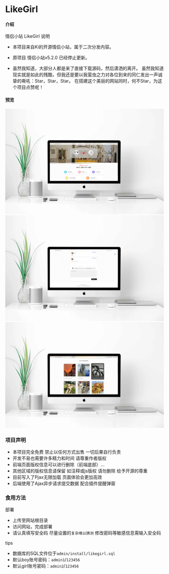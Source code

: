 # LikeGirl

#### 介绍
情侣小站 LikeGirl 说明

* 本项目来自Ki的开源情侣小站，属于二次分发内容。
* 原项目 情侣小站v5.2.0 已经停止更新。

* 虽然我知道，大部分人都是来了直接下载源码，然后潇洒的离开。
  虽然我知道现实就是如此的残酷，但我还是要以我萤虫之力对各位到来的同仁发出一声诚挚的嘶吼：Star，Star，Star。
  在搭建这个美丽的网站同时，何不Star，为这个项目点赞呢！

#### 预览
![首页](README.assets/首页.webp)
![留言](README.assets/留言.webp)
![相册](README.assets/相册.webp)

### 项目声明

- 本项目完全免费 禁止以任何方式出售 一切后果自行负责
- 开发不易也需要许多精力和时间 请尊重作者版权
- 前端页面版权信息可以进行删除（前端底部）...
- 其他区域的版权信息请保留 如注释或js版权 请勿删除 给予开源的尊重
- 目前写入了Pjax无限加载 页面体验会更加高效
- 后端使用了Ajax异步请求提交数据 配合插件提醒弹窗

### 食用方法
部署
- 上传至网站根目录
- 访问网站，完成部署
- 请认真填写安全码 尽量设置的`复杂难以猜测` 修改密码等敏感信息需输入安全码

tips
- 数据库的SQL文件位于`admin/install/likegirl.sql`
- 默认boy账号密码：`admin1`/`123456`
- 默认girl账号密码：`admin2`/`123456`

